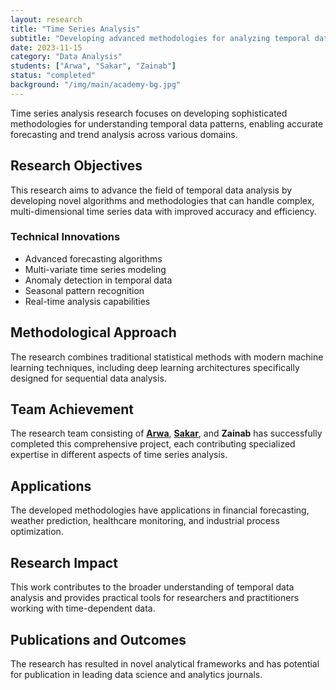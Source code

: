 ```yaml
---
layout: research
title: "Time Series Analysis"
subtitle: "Developing advanced methodologies for analyzing temporal data patterns and forecasting"
date: 2023-11-15
category: "Data Analysis"
students: ["Arwa", "Sakar", "Zainab"]
status: "completed"
background: "/img/main/academy-bg.jpg"
---
```


<p>Time series analysis research focuses on developing sophisticated methodologies for understanding temporal data patterns, enabling accurate forecasting and trend analysis across various domains.</p>

<h2 class="section-heading">Research Objectives</h2>

<p>This research aims to advance the field of temporal data analysis by developing novel algorithms and methodologies that can handle complex, multi-dimensional time series data with improved accuracy and efficiency.</p>

<h3>Technical Innovations</h3>
<ul>
<li>Advanced forecasting algorithms</li>
<li>Multi-variate time series modeling</li>
<li>Anomaly detection in temporal data</li>
<li>Seasonal pattern recognition</li>
<li>Real-time analysis capabilities</li>
</ul>

<h2 class="section-heading">Methodological Approach</h2>

<p>The research combines traditional statistical methods with modern machine learning techniques, including deep learning architectures specifically designed for sequential data analysis.</p>

<h2 class="section-heading">Team Achievement</h2>

<p>The research team consisting of <strong><a href="/student/arwa">Arwa</a></strong>, <strong><a href="/student/sakar">Sakar</a></strong>, and <strong>Zainab</strong> has successfully completed this comprehensive project, each contributing specialized expertise in different aspects of time series analysis.</p>

<h2 class="section-heading">Applications</h2>

<p>The developed methodologies have applications in financial forecasting, weather prediction, healthcare monitoring, and industrial process optimization.</p>

<h2 class="section-heading">Research Impact</h2>

<p>This work contributes to the broader understanding of temporal data analysis and provides practical tools for researchers and practitioners working with time-dependent data.</p>

<h2 class="section-heading">Publications and Outcomes</h2>

<p>The research has resulted in novel analytical frameworks and has potential for publication in leading data science and analytics journals.</p>